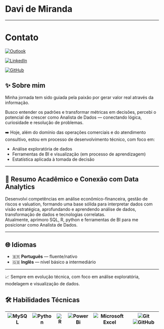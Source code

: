 # Davi de Miranda
---
# Contato

[![Outlook](https://img.shields.io/badge/Microsoft_Outlook-0078D4?style=plasticplastic&logo=microsoft-outlook&logoColor=white)](davy_sm@hotmail.com)

 [![LinkedIn](https://img.shields.io/badge/linkedin-%230077B5.svg?style=plasticplastic&logo=linkedin&logoColor=white)](https://www.linkedin.com/in/dvii22/)  

 [![GitHub](https://img.shields.io/badge/github-%23121011.svg?style=plasticplastic&logo=github&logoColor=white)](https://github.com/Dvii22)

## ✨ Sobre mim

Minha jornada tem sido guiada pela paixão por gerar valor real através da informação. 

Busco entender os padrões e transformar métricas em decisões, percebi o potencial de crescer como Analista de Dados — conectando lógica, curiosidade e resolução de problemas.

➡️ Hoje, além do domínio das operações comerciais e do atendimento consultivo, estou em processo de desenvolvimento técnico, com foco em:
- Análise exploratória de dados  
- Ferramentas de BI e visualização (em processo de aprendizagem)  
- Estatística aplicada à tomada de decisão  

---

## 📝 Resumo Acadêmico e Conexão com Data Analytics

Desenvolvi competências em análise econômico-financeira, gestão de riscos e valuation, formando uma base sólida para interpretar dados com visão estratégica, aprofundando e aprendendo análise de dados, transformação de dados e tecnologias correlatas.  
Atualmente, aprimoro SQL, R, python e ferramentas de BI para me posicionar como Analista de Dados.
 

---

## 🌐 Idiomas

- 🇧🇷 **Português** — fluente/nativo  
- 🇬🇧 **Inglês** — nível básico a intermediário  

---

📈 Sempre em evolução técnica, com foco em análise exploratória, modelagem e visualização de dados.

## 🛠 Habilidades Técnicas

     
| ![MySQL](https://img.shields.io/badge/mysql-4479A1.svg?style=plasticplasticfor-the-badge&logo=mysql&logoColor=white) | ![Python](https://img.shields.io/badge/python-3670A0?style=plasticfor-the-badge&logo=python&logoColor=ffdd54) | ![R](https://img.shields.io/badge/r-%23276DC3.svg?style=plasticfor-the-badge&logo=r&logoColor=white) | ![Power Bi](https://img.shields.io/badge/power_bi-F2C811?style=plasticfor-the-badge&logo=powerbi&logoColor=black) | ![Microsoft Excel](https://img.shields.io/badge/Microsoft_Excel-217346?style=plasticfor-the-badge&logo=microsoft-excel&logoColor=white) | ![Git](https://img.shields.io/badge/git-%23F05033.svg?style=plasticfor-the-badge&logo=git&logoColor=white) ![GitHub](https://img.shields.io/badge/github-%23121011.svg?style=plasticfor-the-badge&logo=github&logoColor=white) |
|:-------------------------------------------------------------------------------------------------:|:-------------------------------------------------------------------------------------------------:|:-------------------------------------------------------------------------------------------------:|:--------------------------------------------------------------------------------------------------------------:|:---------------------------------------------------------------------------------------------------------------:|:----------------------------------------------------------------------------------------------------------------------------------------:|
